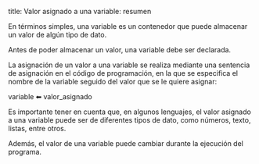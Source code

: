 title: Valor asignado a una variable: resumen

En términos simples, una variable es un contenedor que puede almacenar un valor de algún tipo de dato.

Antes de poder almacenar un valor, una variable debe ser declarada.

La asignación de un valor a una variable se realiza mediante una sentencia de asignación en el código de programación, en la que se especifica el nombre de la variable seguido del valor que se le quiere asignar:

variable &#x2B05; valor_asignado

Es importante tener en cuenta que, en algunos lenguajes, el valor asignado a una variable puede ser de diferentes tipos de dato, como números, texto, listas, entre otros.

Además, el valor de una variable puede cambiar durante la ejecución del programa.